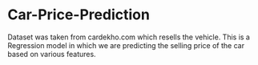 # Car-Price-Prediction
Dataset was taken from cardekho.com which resells the vehicle. 
This is a Regression model in which we are predicting the selling price of the car based on various features.
